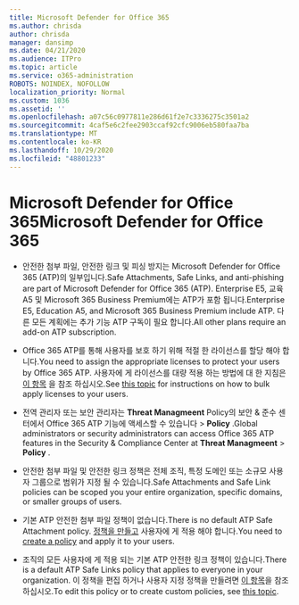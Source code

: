 ```yaml
---
title: Microsoft Defender for Office 365
ms.author: chrisda
author: chrisda
manager: dansimp
ms.date: 04/21/2020
ms.audience: ITPro
ms.topic: article
ms.service: o365-administration
ROBOTS: NOINDEX, NOFOLLOW
localization_priority: Normal
ms.custom: 1036
ms.assetid: ''
ms.openlocfilehash: a07c56c0977811e286d61f2e7c3336275c3501a2
ms.sourcegitcommit: 4caf5e6c2fee2903ccaf92cfc9006eb580faa7ba
ms.translationtype: MT
ms.contentlocale: ko-KR
ms.lasthandoff: 10/29/2020
ms.locfileid: "48801233"
---
```

# <a name="microsoft-defender-for-office-365"></a><span data-ttu-id="55ff9-102">Microsoft Defender for Office 365</span><span class="sxs-lookup"><span data-stu-id="55ff9-102">Microsoft Defender for Office 365</span></span>

- <span data-ttu-id="55ff9-103">안전한 첨부 파일, 안전한 링크 및 피싱 방지는 Microsoft Defender for Office 365 (ATP)의 일부입니다.</span><span class="sxs-lookup"><span data-stu-id="55ff9-103">Safe Attachments, Safe Links, and anti-phishing are part of Microsoft Defender for Office 365 (ATP).</span></span> <span data-ttu-id="55ff9-104">Enterprise E5, 교육 A5 및 Microsoft 365 Business Premium에는 ATP가 포함 됩니다.</span><span class="sxs-lookup"><span data-stu-id="55ff9-104">Enterprise E5, Education A5, and Microsoft 365 Business Premium include ATP.</span></span> <span data-ttu-id="55ff9-105">다른 모든 계획에는 추가 기능 ATP 구독이 필요 합니다.</span><span class="sxs-lookup"><span data-stu-id="55ff9-105">All other plans require an add-on ATP subscription.</span></span>

- <span data-ttu-id="55ff9-106">Office 365 ATP를 통해 사용자를 보호 하기 위해 적절 한 라이선스를 할당 해야 합니다.</span><span class="sxs-lookup"><span data-stu-id="55ff9-106">You need to assign the appropriate licenses to protect your users by Office 365 ATP.</span></span> <span data-ttu-id="55ff9-107">사용자에 게 라이선스를 대량 적용 하는 방법에 대 한 지침은 [이 항목](https://docs.microsoft.com/microsoft-365/admin/add-users/add-users) 을 참조 하십시오.</span><span class="sxs-lookup"><span data-stu-id="55ff9-107">See [this topic](https://docs.microsoft.com/microsoft-365/admin/add-users/add-users) for instructions on how to bulk apply licenses to your users.</span></span>

- <span data-ttu-id="55ff9-108">전역 관리자 또는 보안 관리자는 **Threat Managmeent** Policy의 보안 & 준수 센터에서 Office 365 ATP 기능에 액세스할 수 있습니다 \> **Policy** .</span><span class="sxs-lookup"><span data-stu-id="55ff9-108">Global administrators or security administrators can access Office 365 ATP features in the Security & Compliance Center at **Threat Managmeent** \> **Policy** .</span></span>

- <span data-ttu-id="55ff9-109">안전한 첨부 파일 및 안전한 링크 정책은 전체 조직, 특정 도메인 또는 소규모 사용자 그룹으로 범위가 지정 될 수 있습니다.</span><span class="sxs-lookup"><span data-stu-id="55ff9-109">Safe Attachments and Safe Link policies can be scoped you your entire organization, specific domains, or smaller groups of users.</span></span>

- <span data-ttu-id="55ff9-110">기본 ATP 안전한 첨부 파일 정책이 없습니다.</span><span class="sxs-lookup"><span data-stu-id="55ff9-110">There is no default ATP Safe Attachment policy.</span></span> <span data-ttu-id="55ff9-111">[정책을 만들고](https://docs.microsoft.com/microsoft-365/security/office-365-security/set-up-atp-safe-attachments-policies) 사용자에 게 적용 해야 합니다.</span><span class="sxs-lookup"><span data-stu-id="55ff9-111">You need to [create a policy](https://docs.microsoft.com/microsoft-365/security/office-365-security/set-up-atp-safe-attachments-policies) and apply it to your users.</span></span>

- <span data-ttu-id="55ff9-112">조직의 모든 사용자에 게 적용 되는 기본 ATP 안전한 링크 정책이 있습니다.</span><span class="sxs-lookup"><span data-stu-id="55ff9-112">There is a default ATP Safe Links policy that applies to everyone in your organization.</span></span> <span data-ttu-id="55ff9-113">이 정책을 편집 하거나 사용자 지정 정책을 만들려면 [이 항목](https://docs.microsoft.com/microsoft-365/security/office-365-security/set-up-atp-safe-links-policies)을 참조 하십시오.</span><span class="sxs-lookup"><span data-stu-id="55ff9-113">To edit this policy or to create custom policies, see [this topic](https://docs.microsoft.com/microsoft-365/security/office-365-security/set-up-atp-safe-links-policies).</span></span>
